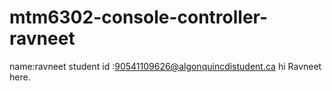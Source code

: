 # mtm6302-console-controller-ravneet
name:ravneet student id :90541109626@algonquincdistudent.ca
hi Ravneet here.
